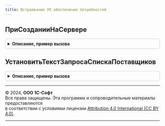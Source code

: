 ```yaml
---
title: Встраивание УХ обеспечение потребностей
---
```



## ПриСозданииНаСервере
<details style="margin: 1em 0; padding: 0.5em; border: 1px solid #ccc; border-radius: 6px;">

<summary style="font-weight: bold; cursor: pointer;">Описание, пример вызова</summary>

```bsl

Процедура ПриСозданииНаСервере(Форма, Отказ, СтандартнаяОбработка) Экспорт
```

Пример вызова
```bsl
ВстраиваниеУХОбеспечениеПотребностей.ПриСозданииНаСервере(Форма, Отказ, СтандартнаяОбработка) 
```
</details>

## УстановитьТекстЗапросаСпискаПоставщиков
<details style="margin: 1em 0; padding: 0.5em; border: 1px solid #ccc; border-radius: 6px;">

<summary style="font-weight: bold; cursor: pointer;">Описание, пример вызова</summary>

```bsl

Функция УстановитьТекстЗапросаСпискаПоставщиков(Форма) экспорт Экспорт
```

Пример вызова
```bsl
Результат = ВстраиваниеУХОбеспечениеПотребностей.УстановитьТекстЗапросаСпискаПоставщиков(Форма) экспорт);
```
</details>

---

© 2024, **ООО 1С-Софт**  
Все права защищены. Эта программа и сопроводительные материалы предоставляются  
в соответствии с условиями лицензии [Attribution 4.0 International (CC BY 4.0)](https://creativecommons.org/licenses/by/4.0/legalcode).

---
